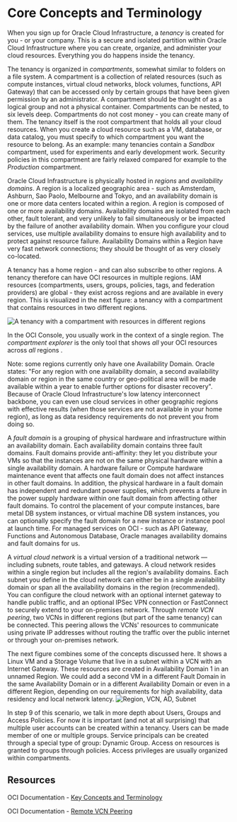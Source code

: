 # Core Concepts and Terminology

When you sign up for Oracle Cloud Infrastructure, a *tenancy* is created for you - or your company. This is a secure and isolated partition within Oracle Cloud Infrastructure where you can create, organize, and administer your cloud resources. Everything you do happens inside the tenancy.

The tenancy is organized in *compartments*, somewhat similar to folders on a file system. A compartment is a collection of related resources (such as compute instances, virtual cloud networks, block volumes, functions, API Gateway) that can be accessed only by certain groups that have been given permission by an administrator. A compartment should be thought of as a logical group and not a physical container. Compartments can be nested, to six levels deep. Compartments do not cost money - you can create many of them. The tenancy itself is the root compartment that holds all your cloud resources. When you create a cloud resource such as a VM, database, or data catalog, you must specify to which compartment you want the resource to belong. As an example: many tenancies contain a *Sandbox*  compartment, used for experiments and early development work. Security policies in this compartment are fairly relaxed compared for example to the *Production* compartment.

Oracle Cloud Infrastructure is physically hosted in *regions* and *availability domains*. A region is a localized geographic area - such as Amsterdam, Ashburn, Sao Paolo, Melbourne and Tokyo, and an availability domain is one or more data centers located within a region. A region is composed of one or more availability domains. Availability domains are isolated from each other, fault tolerant, and very unlikely to fail simultaneously or be impacted by the failure of another availability domain. When you configure your cloud services, use multiple availability domains to ensure high availability and to protect against resource failure. Availability Domains within a Region have very fast network connections; they should be thought of as very closely co-located. 

A tenancy has a home region - and can also subscribe to other regions. A tenancy therefore can have OCI resources in multiple regions. IAM resources (compartments, users, groups, policies, tags, and federation providers) are global - they exist across regions and are available in every region. This is visualized in the next figure: a tenancy with a compartment that contains resources in two different regions. 

![A tenancy with a compartment with resources in different regions](https://docs.cloud.oracle.com/en-us/iaas/Content/Resources/Images/gsg-using-the-console_thumb_400_0.png)

In the OCI Console, you usually work in the context of a single region. The *compartment explorer* is the only tool that shows *all* your OCI resources across *all* regions .

Note: some regions currently only have one Availability Domain. Oracle states: "For any region with one availability domain, a second availability domain or region in the same country or geo-political area will be made available within a year to enable further options for disaster recovery". Because of Oracle Cloud Infrastructure's low latency interconnect backbone, you can even use cloud services in other geographic regions with effective results (when those services are not available in your home region), as long as data residency requirements do not prevent you from doing so.

A *fault domain* is a grouping of physical hardware and infrastructure within an availability domain. Each availability domain contains three fault domains. Fault domains provide anti-affinity: they let you distribute your VMs so that the instances are not on the same physical hardware within a single availability domain. A hardware failure or Compute hardware maintenance event that affects one fault domain does not affect instances in other fault domains. In addition, the physical hardware in a fault domain has independent and redundant power supplies, which prevents a failure in the power supply hardware within one fault domain from affecting other fault domains. To control the placement of your compute instances, bare metal DB system instances, or virtual machine DB system instances, you can optionally specify the fault domain for a new instance or instance pool at launch time. For managed services on OCI - such as API Gateway, Functions and Autonomous Database, Oracle manages availability domains and fault domains for us.

A *virtual cloud network* is a virtual version of a traditional network — including subnets, route tables, and gateways. A cloud network resides within a single region but includes all the region's availability domains. Each subnet you define in the cloud network can either be in a single availability domain or span all the availability domains in the region (recommended). You can configure the cloud network with an optional internet gateway to handle public traffic, and an optional IPSec VPN connection or FastConnect to securely extend to your on-premises network. Through *remote VCN peering*, two VCNs in different regions (but part of the same tenancy) can be connected. This peering allows the VCNs' resources to communicate using private IP addresses without routing the traffic over the public internet or through your on-premises network.

The next figure combines some of the concepts discussed here. It shows a Linux VM and a Storage Volume that live in a subnet within a VCN with an Internet Gateway. These resources are created in Availability Domain 1 in an unnamed Region. We could add a second VM in a different Fault Domain in the same Availability Domain or in a different Availability Domain or even in a different Region, depending on our requirements for high availability, data residency and local network latency.
![Region, VCN, AD, Subnet](https://docs.cloud.oracle.com/en-us/iaas/Content/Resources/Images/gsg-instance-linux_thumb_400_0.png)

In step 9 of this scenario, we talk in more depth about Users, Groups and Access Policies. For now it is important (and not at all surprising) that multiple user accounts can be created within a tenancy. Users can be made member of one or multiple groups. Service principals can be created through a special type of group: Dynamic Group. Access on resources is granted to groups through policies. Access privileges are usually organized within compartments.  

## Resources
OCI Documentation - [Key Concepts and Terminology](https://docs.cloud.oracle.com/en-us/iaas/Content/GSG/Concepts/concepts.htm)

OCI Documentation - [Remote VCN Peering](https://docs.cloud.oracle.com/en-us/iaas/Content/Network/Tasks/remoteVCNpeering.htm)